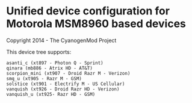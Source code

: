 Unified device configuration for Motorola MSM8960 based devices
==============================
Copyright 2014 - The CyanogenMod Project

This device tree supports:

    asanti_c (xt897 - Photon Q - Sprint)
    qinara (mb886 - Atrix HD - AT&T)
    scorpion_mini (xt907 - Droid Razr M - Verizon)
    smq_u (xt905 - Razr M - GSM)
    solstice (xt901 - Electrify M - US Cellular)
    vanquish (xt926 - Droid Razr HD - Verizon)
    vanquish_u (xt925- Razr HD - GSM)
